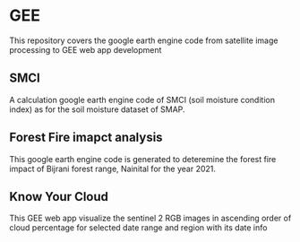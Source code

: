 # GEE
This repository covers the google earth engine code from satellite image processing to GEE web app development

## SMCI
A calculation google earth engine code of SMCI (soil moisture condition index) as for the soil moisture dataset of SMAP.

## Forest Fire imapct analysis
This google earth engine code is generated to deteremine the forest fire impact of Bijrani forest range, Nainital for the year 2021. 

## Know Your Cloud
This GEE web app visualize the sentinel 2 RGB images in ascending order of cloud percentage for selected date range and region with its date info
